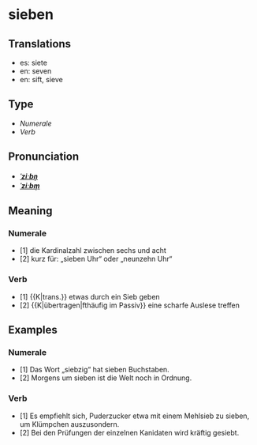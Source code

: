 # sieben
## Translations
- es: siete
- en: seven
- en: sift, sieve
## Type
- _Numerale_
- _Verb_
## Pronunciation
- **_[ˈziːbn̩](https://commons.wikimedia.org/wiki/File:De-sieben.ogg)_**
- **_[ˈziːbm̩](https://commons.wikimedia.org/wiki/File:De-sieben.ogg)_**
## Meaning
### Numerale
- [1] die Kardinalzahl zwischen sechs und acht
- [2] kurz für: „sieben Uhr“ oder „neunzehn Uhr“
### Verb
- [1] {{K|trans.}} etwas durch ein Sieb geben
- [2] {{K|übertragen|fthäufig im Passiv}} eine scharfe Auslese treffen
## Examples
### Numerale
- [1] Das Wort „siebzig“ hat sieben Buchstaben.
- [2] Morgens um sieben ist die Welt noch in Ordnung.
### Verb
- [1] Es empfiehlt sich, Puderzucker etwa mit einem Mehlsieb zu sieben, um Klümpchen auszusondern.
- [2] Bei den Prüfungen der einzelnen Kanidaten wird kräftig gesiebt.
